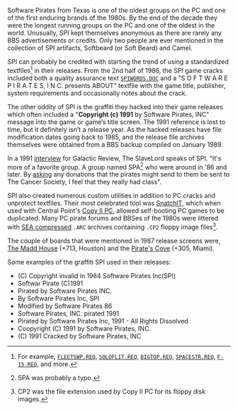 Software Pirates from Texas is one of the oldest groups on the PC and one of the first enduring brands of the 1980s. By the end of the decade they were the longest running groups on the PC and one of the oldest in the world. Unusually, SPI kept themselves anonymous as there are rarely any BBS advertisements or credits. Only two people are ever mentioned in the collection of SPI artifacts, Softbeard (or Soft Beard) and Camel.

SPI can probably be credited with starting the trend of using a standardized textfiles[^1] in their releases. From the 2nd half of 1986, the SPI game cracks included both a quality assurance text [`SPIWORDS.DOC`](/f/ad2da4) and a "S O F T W A R E   P I R A T E S,  I N C. presents ABOUT" textfile with the game title, publisher, system requirements and occasionally notes about the crack.

The other oddity of SPI is the graffiti they hacked into their game releases which often included a "**Copyright (c) 1991** by Software Pirates, INC" message into the game or game’s title screen. The 1991 reference is lost to time, but it definitely isn’t a release year. As the hacked releases have file modification dates going back to 1985, and the release file archives themselves were obtained from a BBS backup compiled on January 1989.

In a 1991 [interview](/f/b32f5dc) for Galactic Review, The SlaveLord speaks of SPI. "It's more of a favorite group. A group named SPA[^3] who were around in '86 and later. By [asking](/f/b42b50c) any donations that the pirates might send to them be sent to The Cancer Society, I feel that they really had class".

SPI also created numerous custom utilities in addition to PC cracks and unprotect textfiles. Their most celebrated tool was [SnatchIT](/f/b42b50c), which when used with Central Point's [Copy II PC](https://winworldpc.com/product/copy-ii-pc/2xx), allowed self-booting PC games to be duplicated. Many PC pirate forums and BBSes of the 1980s were littered with [SEA compressed](https://www.pcjs.org/blog/2023/03/07/) `.ARC` archives containing `.CP2` floppy image files[^2].

The couple of boards that were mentioned in 1987 release screens were, [The Madd House](https://demozoo.org/bbs/5625/) (+713, Houston) and the [Pirate's Cove](https://demozoo.org/bbs/12535/) (+305, Miami).

Some examples of the graffiti SPI used in their releases:

- (C) Copyright invalid in 1984 Software Pirates Inc(SPI)
- Softwar Pirate (C)1991
- Pirated by Software Pirates INC.
- By Software Pirates Inc, SPI
- Modified by Software Pirates 86
- Software Pirates, INC. pirated 1991
- Pirated by Software Pirates Inc, 1991 - All Rights Dissolved
- Coopyright (C) 1991 by Software Pirates, INC.
- (C) 1991 Cracked by Software Pirates, INC

[^1]: For example, [`FLEETSWP.REQ`](/f/b31f36a), [`SOLOFLIT.REQ`](/f/ac19132), [`BIGTOP.REQ`](/f/b1276ba), [`SPACESTR.REQ`](/f/ad1b9c2), [`F-15.REQ`](/f/b229f4a), and more.
[^2]: CP2 was the file extension used by Copy II PC for its floppy disk images.
[^3]: SPA was probably a typo.